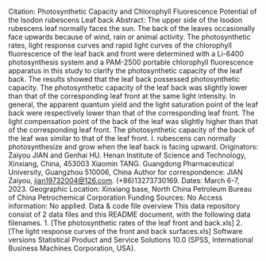 Citation: Photosynthetic Capacity and Chlorophyll Fluorescence Potential of the Isodon rubescens Leaf back
Abstract: The upper side of the Isodon rubescens leaf normally faces the sun. The back of the leaves occasionally face upwards because of wind, rain or animal activity. The photosynthetic rates, light response curves and rapid light curves of the chlorophyll fluorescence of the leaf back and front were determined with a Li-6400 photosynthesis system and a PAM-2500 portable chlorophyll fluorescence apparatus in this study to clarify the photosynthetic capacity of the leaf back. The results showed that the leaf back possessed photosynthetic capacity. The photosynthetic capacity of the leaf back was slightly lower than that of the corresponding leaf front at the same light intensity. In general, the apparent quantum yield and the light saturation point of the leaf back were respectively lower than that of the corresponding leaf front. The light compensation point of the back of the leaf was slightly higher than that of the corresponding leaf front. The photosynthetic capacity of the back of the leaf was similar to that of the leaf front. I. rubescens can normally photosynthesize and grow when the leaf back is facing upward.
Originators:
Zaiyou JIAN and Genhai HU. Henan Institute of Science and Technology, Xinxiang, China, 453003
Xiaomin TANG. Guangdong Pharmaceutical University, Guangzhou 510006, China
Author for correspondence: JIAN Zaiyou, jian19732004@126.com. (+86)13273730169.
Dates: March 6-7, 2023.
Geographic Location: Xinxiang base, North China Petroleum Bureau of China Petrochemical Corporation
Funding Sources: No
Access information: No applied.
Data & code file overview
This data repository consist of 2 data files and this README document, with the following data filenames.
    1. [The photosynthetic rates of the leaf front and back.xls] 
    2. [The light response curves of the front and back surfaces.xls] 
Software versions
Statistical Product and Service Solutions 10.0 (SPSS, International Business Machines Corporation, USA). 
